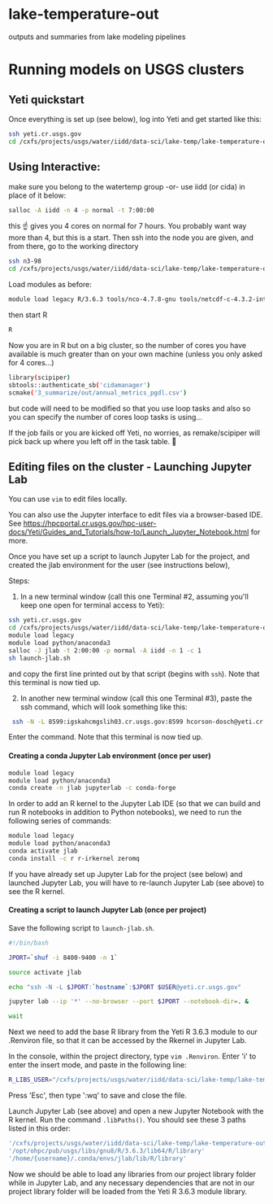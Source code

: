 # lake-temperature-out
outputs and summaries from lake modeling pipelines

# Running models on USGS clusters

## Yeti quickstart

Once everything is set up (see below), log into Yeti and get started like this:
```sh
ssh yeti.cr.usgs.gov
cd /cxfs/projects/usgs/water/iidd/data-sci/lake-temp/lake-temperature-out
```

## Using Interactive:
make sure you belong to the watertemp group -or- use iidd (or cida) in place of it below:

```sh
salloc -A iidd -n 4 -p normal -t 7:00:00
```
this ☝️ gives you 4 cores on normal for 7 hours. You probably want way more than 4, but this is a start.
Then ssh into the node you are given, and from there, go to the working directory
```sh
ssh n3-98
cd /cxfs/projects/usgs/water/iidd/data-sci/lake-temp/lake-temperature-out
```
Load modules as before:
```sh
module load legacy R/3.6.3 tools/nco-4.7.8-gnu tools/netcdf-c-4.3.2-intel
```
then start R
```sh
R
```
Now you are in R but on a big cluster, so the number of cores you have available is much greater than on your own machine (unless you only asked for 4 cores...)
```sh
library(scipiper)
sbtools::authenticate_sb('cidamanager')
scmake('3_summarize/out/annual_metrics_pgdl.csv')
```
but code will need to be modified so that you use loop tasks and also so you can specify the number of cores loop tasks is using...

If the job fails or you are kicked off Yeti, no worries, as remake/scipiper will pick back up where you left off in the task table. 🎉


## Editing files on the cluster - Launching Jupyter Lab

You can use `vim` to edit files locally.

You can also use the Jupyter interface to edit files via a browser-based IDE. See https://hpcportal.cr.usgs.gov/hpc-user-docs/Yeti/Guides_and_Tutorials/how-to/Launch_Jupyter_Notebook.html for more.

Once you have set up a script to launch Jupyter Lab for the project, and created the jlab environment for the user (see instructions below),

Steps:

1. In a new terminal window (call this one Terminal #2, assuming you'll keep one open for terminal access to Yeti):
```sh
ssh yeti.cr.usgs.gov
cd /cxfs/projects/usgs/water/iidd/data-sci/lake-temp/lake-temperature-out
module load legacy
module load python/anaconda3
salloc -J jlab -t 2:00:00 -p normal -A iidd -n 1 -c 1
sh launch-jlab.sh
```
and copy the first line printed out by that script (begins with `ssh`). Note that this terminal is now tied up.

2. In another new terminal window (call this one Terminal #3), paste the ssh command, which will look something like this:
```sh
 ssh -N -L 8599:igskahcmgslih03.cr.usgs.gov:8599 hcorson-dosch@yeti.cr.usgs.gov
```
Enter the command. Note that this terminal is now tied up.

#### Creating a conda Jupyter Lab environment (once per user)
```sh
module load legacy
module load python/anaconda3
conda create -n jlab jupyterlab -c conda-forge
```

In order to add an R kernel to the Jupyter Lab IDE (so that we can build and run R notebooks in addition to Python notebooks), we need to run the following series of commands:
```sh
module load legacy
module load python/anaconda3
conda activate jlab
conda install -c r r-irkernel zeromq
```
If you have already set up Jupyter Lab for the project (see below) and launched Jupyter Lab, you will have to re-launch Jupyter Lab (see above) to see the R kernel.

#### Creating a script to launch Jupyter Lab (once per project)
Save the following script to `launch-jlab.sh`.

```sh
#!/bin/bash

JPORT=`shuf -i 8400-9400 -n 1` 

source activate jlab

echo "ssh -N -L $JPORT:`hostname`:$JPORT $USER@yeti.cr.usgs.gov"

jupyter lab --ip '*' --no-browser --port $JPORT --notebook-dir=. &

wait
```

Next we need to add the base R library from the Yeti R 3.6.3 module to our .Renviron file, so that it can be accessed by the Rkernel in Jupyter Lab.

In the console, within the project directory, type `vim .Renviron`. Enter 'i' to enter the insert mode, and paste in the following line:

```sh
R_LIBS_USER="/cxfs/projects/usgs/water/iidd/data-sci/lake-temp/lake-temperature-out/Rlib_3_6":"/opt/ohpc/pub/usgs/libs/gnu8/R/3.6.3/lib64/R/library"
```
Press 'Esc', then type ':wq' to save and close the file.

Launch Jupyter Lab (see above) and open a new Jupyter Notebook with the R kernel. Run the command `.libPaths()`. You should see these 3 paths listed in this order:
```sh
'/cxfs/projects/usgs/water/iidd/data-sci/lake-temp/lake-temperature-out/Rlib_3_6'
'/opt/ohpc/pub/usgs/libs/gnu8/R/3.6.3/lib64/R/library'
'/home/{username}/.conda/envs/jlab/lib/R/library'
```
Now we should be able to load any libraries from our project library folder while in Jupyter Lab, and any necessary dependencies that are not in our project library folder will be loaded from the Yeti R 3.6.3 module library.